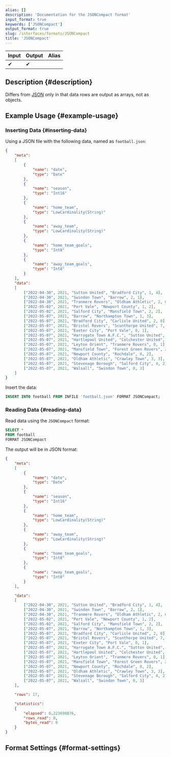 ```yaml
---
alias: []
description: 'Documentation for the JSONCompact format'
input_format: true
keywords: ['JSONCompact']
output_format: true
slug: /interfaces/formats/JSONCompact
title: 'JSONCompact'
---
```


| Input | Output | Alias |
|-------|--------|-------|
| ✔     | ✔      |       |

## Description {#description}

Differs from [JSON](./JSON.md) only in that data rows are output as arrays, not as objects.

## Example Usage {#example-usage}

### Inserting Data {#inserting-data}

Using a JSON file with the following data, named as `football.json`:

```json
{
	"meta":
	[
		{
			"name": "date",
			"type": "Date"
		},
		{
			"name": "season",
			"type": "Int16"
		},
		{
			"name": "home_team",
			"type": "LowCardinality(String)"
		},
		{
			"name": "away_team",
			"type": "LowCardinality(String)"
		},
		{
			"name": "home_team_goals",
			"type": "Int8"
		},
		{
			"name": "away_team_goals",
			"type": "Int8"
		}
	],
	"data":
	[
		["2022-04-30", 2021, "Sutton United", "Bradford City", 1, 4],
		["2022-04-30", 2021, "Swindon Town", "Barrow", 2, 1],
		["2022-04-30", 2021, "Tranmere Rovers", "Oldham Athletic", 2, 0],
		["2022-05-02", 2021, "Port Vale", "Newport County", 1, 2],
		["2022-05-02", 2021, "Salford City", "Mansfield Town", 2, 2],
		["2022-05-07", 2021, "Barrow", "Northampton Town", 1, 3],
		["2022-05-07", 2021, "Bradford City", "Carlisle United", 2, 0],
		["2022-05-07", 2021, "Bristol Rovers", "Scunthorpe United", 7, 0],
		["2022-05-07", 2021, "Exeter City", "Port Vale", 0, 1],
		["2022-05-07", 2021, "Harrogate Town A.F.C.", "Sutton United", 0, 2],
		["2022-05-07", 2021, "Hartlepool United", "Colchester United", 0, 2],
		["2022-05-07", 2021, "Leyton Orient", "Tranmere Rovers", 0, 1],
		["2022-05-07", 2021, "Mansfield Town", "Forest Green Rovers", 2, 2],
		["2022-05-07", 2021, "Newport County", "Rochdale", 0, 2],
		["2022-05-07", 2021, "Oldham Athletic", "Crawley Town", 3, 3],
		["2022-05-07", 2021, "Stevenage Borough", "Salford City", 4, 2],
		["2022-05-07", 2021, "Walsall", "Swindon Town", 0, 3]
	]
}
```

Insert the data:

```sql
INSERT INTO football FROM INFILE 'football.json' FORMAT JSONCompact;
```

### Reading Data {#reading-data}

Read data using the `JSONCompact` format:

```sql
SELECT *
FROM football
FORMAT JSONCompact
```

The output will be in JSON format:

```json
{
	"meta":
	[
		{
			"name": "date",
			"type": "Date"
		},
		{
			"name": "season",
			"type": "Int16"
		},
		{
			"name": "home_team",
			"type": "LowCardinality(String)"
		},
		{
			"name": "away_team",
			"type": "LowCardinality(String)"
		},
		{
			"name": "home_team_goals",
			"type": "Int8"
		},
		{
			"name": "away_team_goals",
			"type": "Int8"
		}
	],

	"data":
	[
		["2022-04-30", 2021, "Sutton United", "Bradford City", 1, 4],
		["2022-04-30", 2021, "Swindon Town", "Barrow", 2, 1],
		["2022-04-30", 2021, "Tranmere Rovers", "Oldham Athletic", 2, 0],
		["2022-05-02", 2021, "Port Vale", "Newport County", 1, 2],
		["2022-05-02", 2021, "Salford City", "Mansfield Town", 2, 2],
		["2022-05-07", 2021, "Barrow", "Northampton Town", 1, 3],
		["2022-05-07", 2021, "Bradford City", "Carlisle United", 2, 0],
		["2022-05-07", 2021, "Bristol Rovers", "Scunthorpe United", 7, 0],
		["2022-05-07", 2021, "Exeter City", "Port Vale", 0, 1],
		["2022-05-07", 2021, "Harrogate Town A.F.C.", "Sutton United", 0, 2],
		["2022-05-07", 2021, "Hartlepool United", "Colchester United", 0, 2],
		["2022-05-07", 2021, "Leyton Orient", "Tranmere Rovers", 0, 1],
		["2022-05-07", 2021, "Mansfield Town", "Forest Green Rovers", 2, 2],
		["2022-05-07", 2021, "Newport County", "Rochdale", 0, 2],
		["2022-05-07", 2021, "Oldham Athletic", "Crawley Town", 3, 3],
		["2022-05-07", 2021, "Stevenage Borough", "Salford City", 4, 2],
		["2022-05-07", 2021, "Walsall", "Swindon Town", 0, 3]
	],

	"rows": 17,

	"statistics":
	{
		"elapsed": 0.223690876,
		"rows_read": 0,
		"bytes_read": 0
	}
}
```

## Format Settings {#format-settings}

